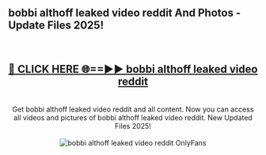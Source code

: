 <h2>bobbi althoff leaked video reddit And Photos - Update Files 2025!</h2>
<br>
<div align="center">
<h2><a href="https://linkcuts.com/hfmhzwbr" rel="nofollow">🔴 CLICK HERE 🌐==►► bobbi althoff leaked video reddit</a></h2>
<br>
Get bobbi althoff leaked video reddit and all content. Now you can access all videos and pictures of bobbi althoff leaked video reddit. New Updated Files 2025!
<br>
<br>
<a href="https://linkcuts.com/hfmhzwbr" rel="nofollow" data-target="animated-image.originalLink"><img src="https://i.ibb.co.com/WyWwxjT/player-gif2.gif" alt="bobbi althoff leaked video reddit OnlyFans" style="max-width: 100%; display: inline-block;" data-target="animated-image.originalImage"></a>
</div>
<br>